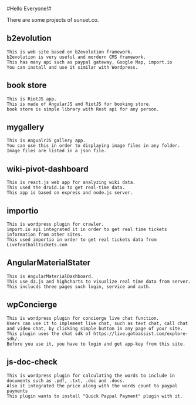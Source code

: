 #Hello Everyone!#

There are some projects of sunset.co.

## b2evolution ##
	This is web site based on b2evolution framework.
	b2evolution is very useful and mordern CMS framework.
	This has many api such as paypal gateway, Google Map, import.io
	You can install and use it similar with Wordpress.

## book store ##
	This is RiotJS app.
	This is made of AngularJS and RiotJS for booking store.
	book store is simple library with Rest api for any person.

## mygallery ##
	This is AngualrJS gallery app.
	You can use this in order to displaying image files in any folder.
	Image files are listed in a json file.

## wiki-pivot-dashboard ##
	This is react.js web app for analyzing wiki data.
	This used the druid.io to get real-time data.
	This app is based on express and node.js server.
	
## importio ##
	This is wordpress plugin for crawler.
	import.io api integrated it in order to get real time tickets information from other sites.
	This used importio in order to get real tickets data from Livefootballtickets.com

## AngularMaterialStater ##
	This is AngularMaterialDashboard.
	This use d3.js and highcharts to visualize real time data from server.
	This inclucds three pages such login, service and auth.
	
## wpConcierge ##
	This is wordpress plugin for concierge live chat function.
	Users can use it to implement live chat, such as text chat, call chat and video chat, by clicking simple button in any page of your site.
	This plugin uses the chat sdk of https://live.gotoassist.com/explore-sdk/.
	Before you use it, you have to login and get app-key from this site.

## js-doc-check ##
	This is wordpress plugin for calculating the words to include in documents such as .pdf, .txt, .doc and .docs.
	Also it integrated the price along with the words count to paypal payments
	This plugin wants to install "Quick Paypal Payment" plugin with it.
